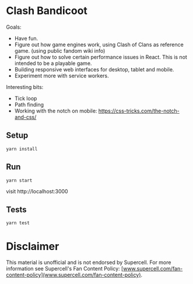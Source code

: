 # Clash Bandicoot

Goals:

- Have fun.
- Figure out how game engines work, using Clash of Clans as reference game. (using public fandom wiki info)
- Figure out how to solve certain performance issues in React. This is not intended to be a playable game.
- Building responsive web interfaces for desktop, tablet and mobile.
- Experiment more with service workers.

Interesting bits:

- Tick loop
- Path finding
- Working with the notch on mobile: https://css-tricks.com/the-notch-and-css/

## Setup

```
yarn install
```

## Run

```
yarn start
```

visit http://localhost:3000

## Tests

```
yarn test
```

# Disclaimer

This material is unofficial and is not endorsed by Supercell. For
more information see Supercell's Fan Content Policy:
[www.supercell.com/fan-content-policy](www.supercell.com/fan-content-policy).
